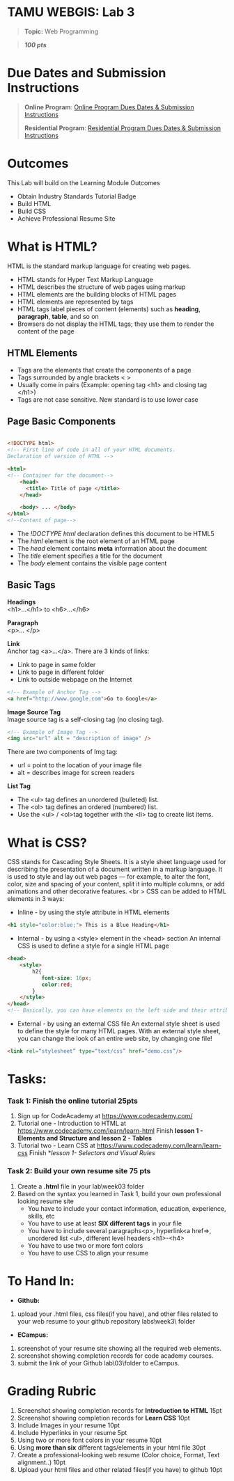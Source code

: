 # TAMU WEBGIS: Lab 3
>
>**Topic:** Web Programming

>***100 pts***
> 

# Due Dates and Submission Instructions
> **Online Program**: [Online Program Dues Dates & Submission Instructions](https://github.tamu.edu/TAMU-GEOG-678-WebGIS/Online/blob/master/submissions/03.md)
>
> **Residential Program**: [Residential Program Dues Dates & Submission Instructions](https://github.tamu.edu/TAMU-GEOG-678-WebGIS/Residential/blob/master/submissions/03.md)

# Outcomes
This Lab will build on the Learning Module Outcomes
- Obtain Industry Standards Tutorial Badge 
- Build HTML
- Build CSS
- Achieve Professional Resume Site

# What is HTML?
HTML is the standard markup language for creating web pages.
- HTML stands for Hyper Text Markup Language
- HTML describes the structure of web pages using markup
- HTML elements are the building blocks of HTML pages
- HTML elements are represented by tags
- HTML tags label pieces of content (elements) such as **heading**, **paragraph**, **table**, and so on
- Browsers do not display the HTML tags; they use them to render the content of the page

## HTML Elements 
- Tags are the elements that create the components of a page
- Tags surrounded by angle brackets <  >
- Usually come in pairs (Example: opening tag \<h1> and closing tag \</h1>)
- Tags are not case sensitive. New standard is to use lower case

## Page Basic Components
```html

<!DOCTYPE html> 
<!-- First line of code in all of your HTML documents.
Declaration of version of HTML -->

<html> 
<!-- Container for the document-->
    <head>
      <title> Title of page </title>
    </head>

    <body> ... </body>
</html>
<!--Content of page-->
```
- The *!DOCTYPE html* declaration defines this document to be HTML5
- The *html* element is the root element of an HTML page
- The *head* element contains **meta** information about the document
- The *title* element specifies a title for the document
- The *body* element contains the visible page content

## Basic Tags
**Headings** <br />
 \<h1>…\</h1>  to \<h6>…\</h6>

**Paragraph** <br />
\<p>… \</p> 

**Link** <br />
Anchor tag \<a>…\</a>. There are 3 kinds of links: 
- Link to page in same folder
- Link to page in different folder
- Link to outside webpage on the Internet
```html
<!-- Example of Anchor Tag -->
<a href="http://www.google.com">Go to Google</a>
```


**Image Source Tag** <br />
Image source tag is a self-closing tag (no closing tag). 
```html
<!-- Example of Image Tag -->
<img src="url" alt = "description of image" />
```
There are two components of Img tag: 
- url = point to the location of your image file
- alt = describes image for screen readers <br />

**List Tag** 
- The \<ul> tag defines an unordered (bulleted) list.
- The \<ol> tag defines an ordered (numbered) list.
- Use the \<ul> / \<ol>tag together with the \<li> tag to create list items.

# What is CSS?
CSS stands for Cascading Style Sheets. It is a style sheet language used for describing the presentation of a document written in a markup language. It is used to style and lay out web pages — for example, to alter the font, color, size and spacing of your content, split it into multiple columns, or add animations and other decorative features. <br \>
CSS can be added to HTML elements in 3 ways:
- Inline - by using the style attribute in HTML elements
```html
<h1 style="color:blue;"> This is a Blue Heading</h1>
```
- Internal - by using a \<style> element in the \<head> section
An internal CSS is used to define a style for a single HTML page
```html
<head>
    <style>
        h2{
           font-size: 16px;
           color:red;
        }
    </style>
</head>
<!-- Basically, you can have elements on the left side and their attributes specified within the braces. -->
```   



- External - by using an external CSS file
An external style sheet is used to define the style for many HTML pages.
With an external style sheet, you can change the look of an entire web site, by changing one file!
```html
<link rel=“stylesheet” type=“text/css” href=“demo.css”/>
```


# Tasks: 

### Task 1: Finish the online tutorial 25pts
1. Sign up for CodeAcademy at https://www.codecademy.com/
2. Tutorial one - Introduction to HTML at https://www.codecademy.com/learn/learn-html 
Finish **lesson 1 - Elements and Structure and lesson 2 - Tables** 
3. Tutorial two - Learn CSS at https://www.codecademy.com/learn/learn-css Finish **lesson 1- Selectors and Visual Rules*


### Task 2: Build your own resume site 75 pts
1. Create a **.html** file in your lab\week03 folder
2. Based on the syntax you learned in Task 1, build your own professional looking resume site
    - You have to include your contact information, education, experience, skills, etc
    - You have to use at least **SIX different tags** in your file
    - You have to include several paragraphs\<p>, hyperlink\<a href=>, unordered list \<ul>, different level headers \<h1>-\<h4>
    - You have to use two or more font colors
    - You have to use CSS to align your resume


# **To Hand In:**
- **Github:**
1. upload your .html files, css files(if you have), and other files related to your web resume to your github repository labs\week3\ folder
- **ECampus:**
1. screenshot of your resume site showing all the required web elements.
2. screenshot showing completion records for code academy courses.
3. submit the link of your Github lab\03\folder to eCampus.


# **Grading Rubric**
1. Screenshot showing completion records for **Introduction to HTML** 15pt
2. Screenshot showing completion records for **Learn CSS** 10pt
3. Include Images in your resume 10pt
4. Include Hyperlinks in your resume 5pt
5. Using two or more font colors in your resume 10pt
6. Using **more than six** different tags/elements in your html file 30pt
7. Create a professional-looking web resume (Color choice, Format, Text alignment..) 10pt
8. Upload your html files and other related files(if you have) to github 10pt

<!--## Videos
[Video 1 - Lab 3](https://youtu.be/pwneCDfAlDI) Reference video for Lab. No Audio.-->